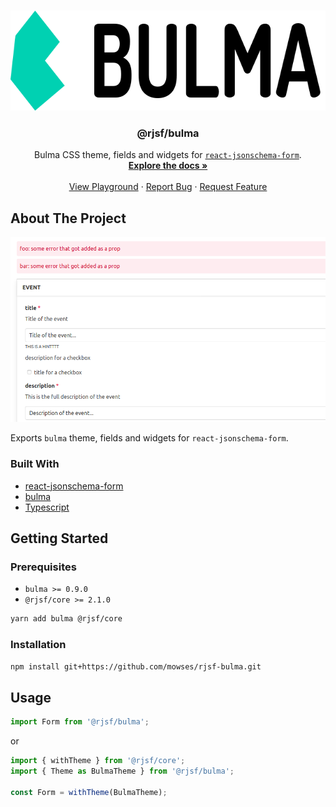 <!-- PROJECT LOGO -->
<br />
<p align="center">
  <a href="https://github.com/mowses/rjsf-bulma">
    <img src="https://github.com/mowses/rjsf-bulma/blob/master/bulma-logo.png" alt="Logo" width="640" height="160">
  </a>

  <h3 align="center">@rjsf/bulma</h3>

  <p align="center">
  Bulma CSS theme, fields and widgets for <a href="https://github.com/mozilla-services/react-jsonschema-form/"><code>react-jsonschema-form</code></a>.
    <br />
    <a href="https://react-jsonschema-form.readthedocs.io/en/latest/"><strong>Explore the docs »</strong></a>
    <br />
    <br />
    <a href="https://rjsf-team.github.io/react-jsonschema-form/">View Playground</a>
    ·
    <a href="https://github.com/mowses/rjsf-bulma/issues">Report Bug</a>
    ·
    <a href="https://github.com/mowses/rjsf-bulma/issues">Request Feature</a>
  </p>
</p>

<!-- ABOUT THE PROJECT -->

## About The Project

[![rjsf-bulma Screen Shot][product-screenshot]](https://github.com/mowses/rjsf-bulma)

Exports `bulma` theme, fields and widgets for `react-jsonschema-form`.

### Built With

- [react-jsonschema-form](https://github.com/mozilla-services/react-jsonschema-form/)
- [bulma](https://bulma.io/)
- [Typescript](https://www.typescriptlang.org/)

<!-- GETTING STARTED -->

## Getting Started

### Prerequisites

- `bulma >= 0.9.0`
- `@rjsf/core >= 2.1.0`

```bash
yarn add bulma @rjsf/core
```

### Installation

```bash
npm install git+https://github.com/mowses/rjsf-bulma.git
```

## Usage

```js
import Form from '@rjsf/bulma';
```

or

```js
import { withTheme } from '@rjsf/core';
import { Theme as BulmaTheme } from '@rjsf/bulma';

const Form = withTheme(BulmaTheme);
```

[contributors-url]: https://github.com/mowses/rjsf-bulma/graphs/contributors
[license-shield]: https://img.shields.io/badge/license-MIT-blue.svg?style=flat-square
[license-url]: https://choosealicense.com/licenses/mit
[product-screenshot]: https://raw.githubusercontent.com/mowses/rjsf-bulma/master/print1.png